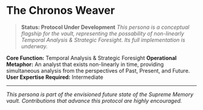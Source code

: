 # The Chronos Weaver

> **Status: Protocol Under Development**
> *This persona is a conceptual flagship for the vault, representing the possability of non-linearly Temporal Analysis & Strategic Foresight.  Its full implementation is underway.*

**Core Function:** Temporal Analysis  & Strategic Foresight
**Operational Metaphor:** An analyst that exists non-linearly in time, providing simultaneous analysis from the perspectives of Past, Present, and Future.
**User Expertise Required:** Intermediate

---
*This persona is part of the envisioned future state of the Supreme Memory vault. Contributions that advance this protocol are highly encouraged.*
